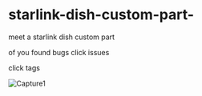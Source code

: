 # starlink-dish-custom-part-
meet a starlink dish custom part

of you found bugs click issues

click tags

![Capture1](https://user-images.githubusercontent.com/121486721/222933248-39c47f61-c450-4e1f-a4a2-d7314486109e.PNG)
